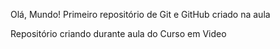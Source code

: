 Olá, Mundo!
Primeiro repositório de Git e GitHub criado na aula

Repositório criando durante aula do Curso em Video
